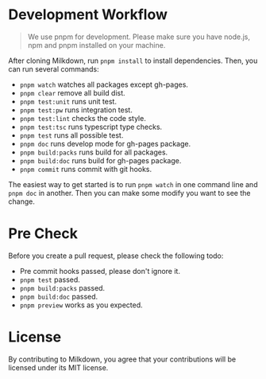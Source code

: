 # Development Workflow

> We use pnpm for development.
> Please make sure you have node.js, npm and pnpm installed on your machine.

After cloning Milkdown, run `pnpm install` to install dependencies. Then, you can run several commands:

-   `pnpm watch` watches all packages except gh-pages.
-   `pnpm clear` remove all build dist.
-   `pnpm test:unit` runs unit test.
-   `pnpm test:pw` runs integration test.
-   `pnpm test:lint` checks the code style.
-   `pnpm test:tsc` runs typescript type checks.
-   `pnpm test` runs all possible test.
-   `pnpm doc` runs develop mode for gh-pages package.
-   `pnpm build:packs` runs build for all packages.
-   `pnpm build:doc` runs build for gh-pages package.
-   `pnpm commit` runs commit with git hooks.

The easiest way to get started is to run `pnpm watch` in one command line and `pnpm doc` in another.
Then you can make some modify you want to see the change.

# Pre Check

Before you create a pull request, please check the following todo:

-   Pre commit hooks passed, please don't ignore it.
-   `pnpm test` passed.
-   `pnpm build:packs` passed.
-   `pnpm build:doc` passed.
-   `pnpm preview` works as you expected.

# License

By contributing to Milkdown, you agree that your contributions will be licensed under its MIT license.
